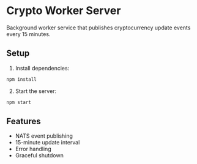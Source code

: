 # Crypto Worker Server

Background worker service that publishes cryptocurrency update events every 15 minutes.

## Setup

1. Install dependencies:
```bash
npm install
```

2. Start the server:
```bash
npm start
```

## Features
- NATS event publishing
- 15-minute update interval
- Error handling
- Graceful shutdown 